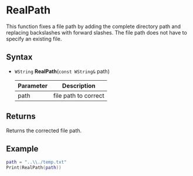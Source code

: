 # RealPath

This function fixes a file path by adding the complete directory path and replacing backslashes with forward slashes. The file path does not have to specify an existing file.

## Syntax
- `WString` **RealPath**(`const WString&` path)

  | Parameter | Description |
  |-----------|-------------|
  | path      | file path to correct |

## Returns
Returns the corrected file path.

## Example

```lua
path = "..\\./temp.txt"
Print(RealPath(path))
```